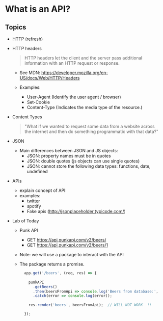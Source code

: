 

# What is an API?


<!-- Status: draft -->


## Topics


- HTTP (refresh)


- HTTP headers
  > HTTP headers let the client and the server pass additional information with an HTTP request or response.

  - See MDN: https://developer.mozilla.org/en-US/docs/Web/HTTP/Headers

  - Examples:
    - User-Agent (Identify the user agent / browser)
    - Set-Cookie
    - Content-Type (Indicates the media type of the resource.)


- Content Types

  > "What if we wanted to request some data from a website across the internet and then do something programmatic with that data?"


- JSON

  - Main differences between JSON and JS objects:
    - JSON: property names must be in quotes
    - JSON: double quotes (js objects can use single quotes)
    - JSON: cannot store the following data types: functions, date, undefined


- APIs 
  - explain concept of API
  - examples: 
    - twitter
    - spotify
    - Fake apis (http://jsonplaceholder.typicode.com/)


- Lab of Today
  - Punk API
    - GET https://api.punkapi.com/v2/beers/
    - GET https://api.punkapi.com/v2/beers/1
  - Note: we will use a package to interact with the API
  - The package returns a promise.

    <!-- 
      @Luis: 
      - quick refresh promises (the package returns a promise)
    -->

    ```javascript
      app.get('/beers', (req, res) => {
        
        punkAPI
          .getBeers()
          .then(beersFromApi => console.log('Beers from database:', beersFromApi))
          .catch(error => console.log(error));
        
        res.render('beers', beersFromApi);  // WILL NOT WORK  !!

      });
    ```


